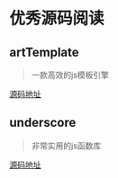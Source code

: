 # 优秀源码阅读

## artTemplate

> 一款高效的js模板引擎

[源码地址](https://github.com/aui/artTemplate)

## underscore

> 非常实用的js函数库

[源码地址](https://github.com/jashkenas/underscore)
